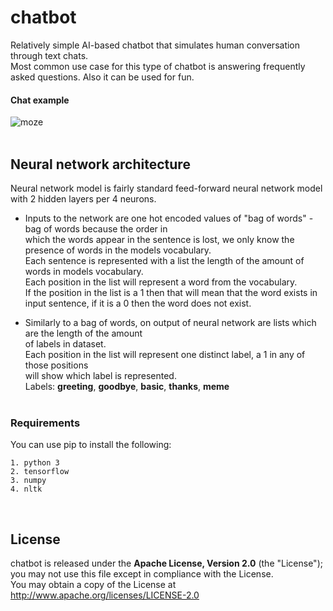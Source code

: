 # chatbot
Relatively simple AI-based chatbot that simulates human conversation through text chats.<br />
Most common use case for this type of chatbot is answering frequently asked questions. Also it can be used for fun.<br />

#### Chat example<br />
![moze](https://user-images.githubusercontent.com/54076398/86357054-8c541800-bc6d-11ea-9aad-58f67d33c117.jpg)
<br /><br />

## Neural network architecture
Neural network model is fairly standard feed-forward neural network model with 2 hidden layers per 4 neurons.<br />

- Inputs to the network are one hot encoded values of "bag of words" - bag of words because the order in<br />
which the words appear in the sentence is lost, we only know the presence of words in the models vocabulary.<br />
Each sentence is represented with a list the length of the amount of words in models vocabulary.<br />
Each position in the list will represent a word from the vocabulary.<br/>
If the position in the list is a 1 then that will mean that the word exists in input sentence, if it is a 0 then the word does not exist.<br/>

- Similarly to a bag of words, on output of neural network are lists which are the length of the amount<br/>
of labels in dataset.<br /> 
Each position in the list will represent one distinct label, a 1 in any of those positions<br/>
will show which label is represented.<br />
Labels: **greeting**, **goodbye**, **basic**, **thanks**, **meme**
<br/><br/>

### Requirements
You can use pip to install the following:
```
1. python 3
2. tensorflow
3. numpy
4. nltk
```
<br />

## License
chatbot is released under the **Apache License, Version 2.0** (the "License");<br />
you may not use this file except in compliance with the License.<br />
You may obtain a copy of the License at http://www.apache.org/licenses/LICENSE-2.0
